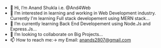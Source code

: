 - 👋 Hi, I’m Anand Shukla i.e. @And4Web
- 👀 I’m interested in learning and working in Web Development industry. Currently I'm learning Full stack developement using MERN stack...
- 🌱 I’m currently learning Back End Developement using Node.Js and Express.Js...
- 💞️ I’m looking to collaborate on Big Projects...
- 📫 How to reach me:-> my Email: anands2807@gmail.com

<!---
And4Web/And4Web is a ✨ special ✨ repository because its `README.md` (this file) appears on your GitHub profile.
You can click the Preview link to take a look at your changes.
--->
